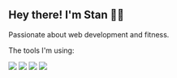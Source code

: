 ## Hey there! I'm Stan 👨‍💻

Passionate about web development and fitness. 

The tools I'm using: 

![](https://img.shields.io/badge/JavaScript-Typescript-informational?style=flat&logo=<LOGO_NAME>&logoColor=white&color=blue)
![](https://img.shields.io/badge/JavaScript-React-informational?style=flat&logo=<LOGO_NAME>&logoColor=white&color=9cf)
![](https://img.shields.io/badge/React-NextJS-informational?style=flat&logo=<LOGO_NAME>&logoColor=white&color=black)
![](https://img.shields.io/badge/CSS-TailwindCSS-informational?style=flat&logo=<LOGO_NAME>&logoColor=white&color=9cf)







